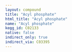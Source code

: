 ```yaml
---
layout: compound
title: "Acyl phosphate"
html_title: "Acyl phosphate"
name: "Acyl phosphate"
kegg_id: C02133
native: false
indirect_only: true
indirect_via: C03395
---
```

